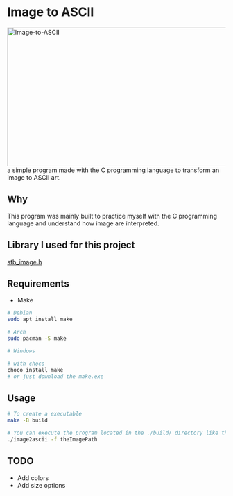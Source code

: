 # Image to ASCII 
<img src="https://socialify.git.ci/guettafa/Image-to-ASCII/image?font=KoHo&language=1&name=1&owner=1&pattern=Plus&stargazers=1&theme=Auto" alt="Image-to-ASCII" width="640" height="320" />
a simple program made with the C programming language to transform 
an image to ASCII art.

## Why 
This program was mainly built to practice myself with the C programming language
and understand how image are interpreted.

## Library I used for this project 
[stb_image.h](https://github.com/nothings/stb/blob/master/stb_image.h)

## Requirements

- Make

```sh
# Debian
sudo apt install make

# Arch
sudo pacman -S make

# Windows

# with choco  
choco install make 
# or just download the make.exe

```

## Usage
```sh
# To create a executable
make -B build

# You can execute the program located in the ./build/ directory like that 
./image2ascii -f theImagePath
```

## TODO
- Add colors
- Add size options


